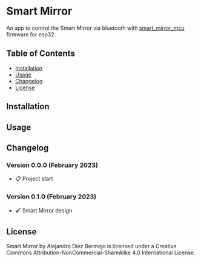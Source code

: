 # Smart Mirror

An app to control the Smart Mirror via bluetooth with [smart_mirror_mcu](https://github.com/AlejaDiez/smart_mirror_mcu) firmware for esp32.

## Table of Contents

- [Installation](#installation)
- [Usage](#usage)
- [Changelog](#changelog)
- [License](#license)

## Installation

## Usage

## Changelog
### Version 0.0.0 (February 2023)
- 📋 Project start
### Version 0.1.0 (February 2023)
- 🖌️ Smart Mirror design

## License

Smart Mirror by Alejandro Diez Bermejo is licensed under a Creative Commons Attribution-NonCommercial-ShareAlike 4.0 International License.
